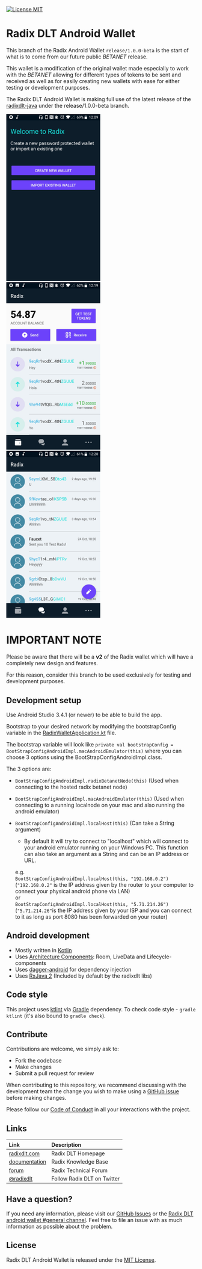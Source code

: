 [![License MIT](https://img.shields.io/badge/license-MIT-blue.svg)](LICENSE)

# Radix DLT Android Wallet

This branch of the Radix Android Wallet `release/1.0.0-beta` is the start of what is to come from our future public _BETANET_ release.

This wallet is a modification of the original wallet made especially to work with the _BETANET_ allowing for different types of tokens to be
sent and received as well as for easily creating new wallets with ease for either testing or development purposes.

The Radix DLT Android Wallet is making full use of the latest release of the [radixdlt-java](https://github.com/radixdlt/radixdlt-java/tree/release/1.0.0-beta) under the release/1.0.0-beta branch.

<img src="art/unlock_wallet.jpg" width="250">&nbsp;
<img src="art/transactions_screen.jpg" width="250">&nbsp;
<img src="art/contacts_screen.jpg" width="250">

# IMPORTANT NOTE

Please be aware that there will be a **v2** of the Radix wallet which will have a completely new design and features.  

For this reason, consider this branch to be used exclusively for testing and development purposes.

## Development setup

Use Android Studio 3.4.1 (or newer) to be able to build the app.

Bootstrap to your desired network by modifying the bootstrapConfig variable in the [RadixWalletApplication.kt](https://github.com/radixdlt/radixdlt-wallet-android/blob/release/1.0.0-beta/app/src/main/java/com/radixdlt/android/apps/wallet/RadixWalletApplication.kt) file.

The bootstrap variable will look like `private val bootstrapConfig = BootStrapConfigAndroidImpl.macAndroidEmulator(this)` where you can choose 3 options using the BootStrapConfigAndroidImpl.class.  

The 3 options are:

 * `BootStrapConfigAndroidImpl.radixBetanetNode(this)` (Used when connecting to the hosted radix betanet node)
 * `BootStrapConfigAndroidImpl.macAndroidEmulator(this)` (Used when connecting to a running localnode on your mac and also running the android emulator)
 
 * `BootStrapConfigAndroidImpl.localHost(this)` (Can take a String argument)
   - By default it will try to connect to "localhost" which will connect to your android emulator running on your Windows PC. This function can also take an argument as a String and can be an IP address or URL.  
     
   e.g.  
   `BootStrapConfigAndroidImpl.localHost(this, "192.168.0.2")` (`"192.168.0.2"` is the IP address given by the router to your computer to connect your physical android phone via LAN)  
   or  
   `BootStrapConfigAndroidImpl.localHost(this, "5.71.214.26")` (`"5.71.214.26"`is the IP address given by your ISP and you can connect to it as long as port 8080 has been forwarded on your router)

## Android development

 * Mostly written in [Kotlin](https://kotlinlang.org/)
 * Uses [Architecture Components](https://developer.android.com/topic/libraries/architecture/): Room, LiveData and Lifecycle-components
 * Uses [dagger-android](https://google.github.io/dagger/android.html) for dependency injection
 * Uses [RxJava 2](https://github.com/ReactiveX/RxJava) (Included by default by the radixdlt libs)
 

## Code style

This project uses [ktlint](https://github.com/shyiko/ktlint) via [Gradle](https://gradle.org/) dependency.
To check code style - `gradle ktlint` (it's also bound to `gradle check`).

## Contribute

Contributions are welcome, we simply ask to:

* Fork the codebase
* Make changes
* Submit a pull request for review

When contributing to this repository, we recommend discussing with the development team the change you wish to make using a [GitHub issue](https://github.com/radixdlt/radixdlt-wallet-android/issues) before making changes.

Please follow our [Code of Conduct](CODE_OF_CONDUCT.md) in all your interactions with the project.

## Links

| Link | Description |
| :----- | :------ |
[radixdlt.com](https://radixdlt.com/) | Radix DLT Homepage
[documentation](https://docs.radixdlt.com/) | Radix Knowledge Base
[forum](https://forum.radixdlt.com/) | Radix Technical Forum
[@radixdlt](https://twitter.com/radixdlt) | Follow Radix DLT on Twitter

## Have a question?

If you need any information, please visit our [GitHub Issues](https://github.com/radixdlt/radixdlt-wallet-android/issues) or the [Radix DLT android wallet #general channel](https://discord.gg/53G6eZU). Feel free to file an issue with as much information as possible about the problem.

## License

Radix DLT Android Wallet is released under the [MIT License](LICENSE).
